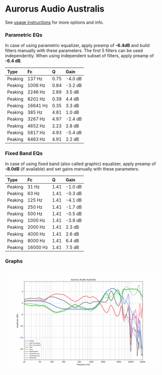 # Aurorus Audio Australis
See [usage instructions](https://github.com/jaakkopasanen/AutoEq#usage) for more options and info.

### Parametric EQs
In case of using parametric equalizer, apply preamp of **-6.4dB** and build filters manually
with these parameters. The first 5 filters can be used independently.
When using independent subset of filters, apply preamp of **-6.4 dB**.

| Type    | Fc       |    Q | Gain    |
|:--------|:---------|:-----|:--------|
| Peaking | 137 Hz   | 0.75 | -4.0 dB |
| Peaking | 1006 Hz  | 0.84 | -3.2 dB |
| Peaking | 2246 Hz  | 2.89 | 3.5 dB  |
| Peaking | 8201 Hz  | 0.38 | 4.4 dB  |
| Peaking | 16641 Hz | 0.35 | 3.3 dB  |
| Peaking | 385 Hz   | 4.81 | 1.0 dB  |
| Peaking | 3267 Hz  | 4.97 | -2.4 dB |
| Peaking | 4652 Hz  | 2.23 | 2.8 dB  |
| Peaking | 5817 Hz  | 4.93 | -5.4 dB |
| Peaking | 6463 Hz  | 4.91 | 2.2 dB  |

### Fixed Band EQs
In case of using fixed band (also called graphic) equalizer, apply preamp of **-8.0dB**
(if available) and set gains manually with these parameters.

| Type    | Fc       |    Q | Gain    |
|:--------|:---------|:-----|:--------|
| Peaking | 31 Hz    | 1.41 | -1.0 dB |
| Peaking | 63 Hz    | 1.41 | -0.3 dB |
| Peaking | 125 Hz   | 1.41 | -4.1 dB |
| Peaking | 250 Hz   | 1.41 | -1.7 dB |
| Peaking | 500 Hz   | 1.41 | -0.5 dB |
| Peaking | 1000 Hz  | 1.41 | -3.9 dB |
| Peaking | 2000 Hz  | 1.41 | 2.3 dB  |
| Peaking | 4000 Hz  | 1.41 | 2.6 dB  |
| Peaking | 8000 Hz  | 1.41 | 6.4 dB  |
| Peaking | 16000 Hz | 1.41 | 7.5 dB  |

### Graphs
![](./Aurorus%20Audio%20Australis.png)